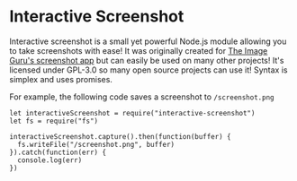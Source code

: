 # Interactive Screenshot

Interactive screenshot is a small yet powerful Node.js module allowing you to take screenshots with ease!
It was originally created for [The Image Guru's screenshot app](#) but can easily be used on many other projects!
It's licensed under GPL-3.0 so many open source projects can use it! Syntax is simplex and uses promises.

For example, the following code saves a screenshot to `/screenshot.png`
```JS
let interactiveScreenshot = require("interactive-screenshot")
let fs = require("fs")

interactiveScreenshot.capture().then(function(buffer) {
  fs.writeFile("/screenshot.png", buffer)
}).catch(function(err) {
  console.log(err)
})
```
